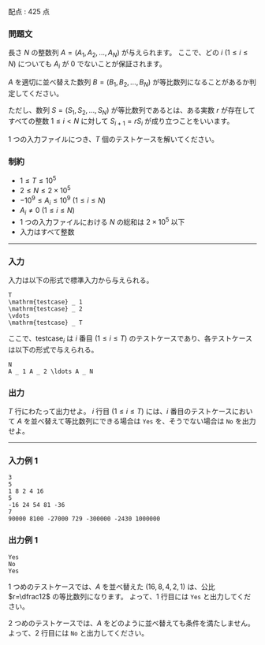 配点 : $425$ 点

### 問題文

長さ $N$ の整数列 $A=(A _ 1,A _ 2,\ldots,A _ N)$ が与えられます。 ここで、どの $i\ (1\le i\le N)$ についても $A _ i$ が $0$ でないことが保証されます。

$A$ を適切に並べ替えた数列 $B=(B _ 1,B _ 2,\ldots,B _ N)$ が等比数列になることがあるか判定してください。

ただし、数列 $S=(S _ 1,S _ 2,\ldots,S _ N)$ が等比数列であるとは、ある実数 $r$ が存在してすべての整数 $1\le i\lt N$ に対して $S _ {i+1}=rS _ i$ が成り立つことをいいます。

$1$ つの入力ファイルにつき、$T$ 個のテストケースを解いてください。

### 制約

  * $1\le T\le10 ^ 5$
  * $2\le N\le2\times10 ^ 5$
  * $-10 ^ 9\le A _ i\le10 ^ 9\ (1\le i\le N)$
  * $A _ i\ne0\ (1\le i\le N)$
  * $1$ つの入力ファイルにおける $N$ の総和は $2\times10 ^ 5$ 以下
  * 入力はすべて整数



* * *

### 入力

入力は以下の形式で標準入力から与えられる。
    
    
    T
    \mathrm{testcase} _ 1
    \mathrm{testcase} _ 2
    \vdots
    \mathrm{testcase} _ T

ここで、$\mathrm{testcase} _ i$ は $i$ 番目 $(1\le i\le T)$ のテストケースであり、各テストケースは以下の形式で与えられる。
    
    
    N
    A _ 1 A _ 2 \ldots A _ N

### 出力

$T$ 行にわたって出力せよ。 $i$ 行目 $(1\le i\le T)$ には、$i$ 番目のテストケースにおいて $A$ を並べ替えて等比数列にできる場合は `Yes` を、そうでない場合は `No` を出力せよ。

* * *

### 入力例 1
    
    
    3
    5
    1 8 2 4 16
    5
    -16 24 54 81 -36
    7
    90000 8100 -27000 729 -300000 -2430 1000000

### 出力例 1
    
    
    Yes
    No
    Yes

$1$ つめのテストケースでは、$A$ を並べ替えた $(16,8,4,2,1)$ は、公比 $r=\dfrac12$ の等比数列になります。 よって、$1$ 行目には `Yes` と出力してください。

$2$ つめのテストケースでは、$A$ をどのように並べ替えても条件を満たしません。 よって、$2$ 行目には `No` と出力してください。